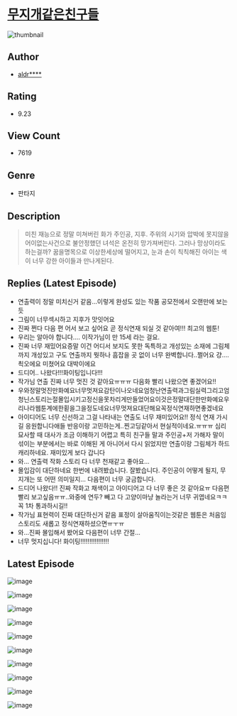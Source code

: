 # [무지개같은친구들](https://comic.naver.com/challenge/list?titleId=810857)
![thumbnail](https://image-comic.pstatic.net/user_contents_data/challenge_comic/2023/05/24/364220/upload_7077516999134885475_480x623.jpeg)

## Author
- [aldr****](https://comic.naver.com/artistTitle?id=364220)

## Rating
- 9.23

## View Count
- 7619

## Genre
- 판타지

## Description
> 미친 재능으로 정말 미쳐버린 화가 주인공, 지후. 주위의 시기와 압박에 못지않을 어이없는사건으로 불안정했던 녀석은 온전히 망가져버린다. 그러나 망상이라도 하는걸까? 꿈을명목으로 이상한세상에 떨어지고, 눈과 손이 칙칙해진 아이는 색이 너무 강한 아이들과 만나게된다.

## Replies (Latest Episode)
- 연출력이 정말 미치신거 같음...이렇게 완성도 있는 작품 공모전에서 오랜만에 보는듯
- 그림이 너무섹시하고 지후가 맛잇어요
- 진짜 쩐다 다음 편 어서 보고 싶어요 곧 정식연재 되실 것 같아여!!! 최고의 웹툰!
- 우리는 알아야 합니다…. 이작가님이 만 15세 라는 걸요.
- 진짜 너무 재밌어요증말 이건 어디서 보지도 못한 독특하고 개성있는 소재에 그림체까지 개성있고 구도 연출까지 뭣하나 흠잡을 곳 없이 너무 완벽합니다..쩔어요 걍.... 쵝오에요 미쳤어요 대박이에요
- 드디어.. 나왔다!!!화이팅입니다!!!
- 작가님 연출 진짜 너무 멋진 것 같아요ㅠㅠㅠ 다음화 빨리 나왔으면 좋겠어요!!
- 우와정말멋진만화예요너무멋져요감탄이나오네요엄청난연출력과그림실력그리고엄청닌스토리는절몰입시키고정신을못차리게만들었어요이것은정말대단한만화예요우리나라웹툰계에한횓을그을정도네요너무멋져요대단해요꼭정식연재하면좋겠네요
- 아이디어도 너무 신선하고 그걸 나타내는 연출도 너무 재미있어요!! 정식 연재 가시길 응원합니다애들 반응이랑 고민하는게..찐고딩같아서 현실적이네요.ㅠㅠㅠ 심리묘사할 때 대사가 조금 이해하기 어렵고 특히 친구들 말과 주인공+저 가해자 말이 섞이는 부분에서는 바로 이해된 게 아니어서 다시 읽었지만 연출이랑 그림체가 하드캐리하네요. 재미있게 보다 갑니다
- 와... 연출력 작화 스토리 다 너무 천재같고 좋아요...
- 몰입감이 대단하네요 한번에 내려봤습니다. 잘봤습니다. 주인공이 어떻게 될지, 무지개는 또 어떤 의미일지... 다음편이 너무 궁금합니다.
- 드디어 나왔다!! 진짜 작화고 채색이고 아이디어고 다 너무 좋은 것 같아요ㅠ 다음편 빨리 보고싶음ㅠㅠ..와중에 연두? 빼고 다 고양이마냥 놀라는거 너무 귀엽네요ㅋㅋ 꼭 1차 통과하시길!!
- 작가님 표현력이 진짜 대단하신거 같음 표정이 살아움직이는것같은 웹툰은 처음임스토리도 새롭고 정식연재하셨으면ㅠㅜㅠ
- 와...진짜 몰입해서 봤어요 다음편이 너무 간절...
- 너무 멋지십니다! 화이팅!!!!!!!!!!!!!!!!

## Latest Episode
![image](https://image-comic.pstatic.net/user_contents_data/challenge_comic/2023/05/24/364220/upload_3977635464346744631.jpeg)

![image](https://image-comic.pstatic.net/user_contents_data/challenge_comic/2023/05/25/364220/upload_3689628289122580274.jpeg)

![image](https://image-comic.pstatic.net/user_contents_data/challenge_comic/2023/05/24/364220/upload_7003768545191539764.jpeg)

![image](https://image-comic.pstatic.net/user_contents_data/challenge_comic/2023/05/25/364220/upload_3486683743462110769.jpeg)

![image](https://image-comic.pstatic.net/user_contents_data/challenge_comic/2023/05/25/364220/upload_3486129593913586230.jpeg)

![image](https://image-comic.pstatic.net/user_contents_data/challenge_comic/2023/05/24/364220/upload_7365413102293300025.jpeg)

![image](https://image-comic.pstatic.net/user_contents_data/challenge_comic/2023/05/24/364220/upload_7365409812331389540.jpeg)

![image](https://image-comic.pstatic.net/user_contents_data/challenge_comic/2023/05/24/364220/upload_4062581331835761507.jpeg)

![image](https://image-comic.pstatic.net/user_contents_data/challenge_comic/2023/05/24/364220/upload_7378366478878597432.jpeg)

![image](https://image-comic.pstatic.net/user_contents_data/challenge_comic/2023/05/25/364220/upload_3977863981635221860.jpeg)
